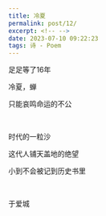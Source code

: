 ```yaml
---
title: 冷夏
permalink: post/12/
excerpt: <!-- -->
date: 2023-07-10 09:22:23
tags: 诗 - Poem
---
```


足足等了16年

冷夏，蝉

只能哀鸣命运的不公

<br>

时代的一粒沙

这代人铺天盖地的绝望

小到不会被记到历史书里

<br>

于爱城
